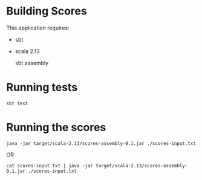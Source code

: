 # Building Scores

This application requires:
 - sbt
 - scala 2.13
 
 
    sbt assembly
    

# Running tests

    sbt test
    
# Running the scores


    java -jar target/scala-2.13/scores-assembly-0.1.jar ./scores-input.txt

OR

    cat scores-input.txt | java -jar target/scala-2.13/scores-assembly-0.1.jar ./scores-input.txt
    
